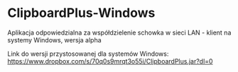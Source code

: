 # ClipboardPlus-Windows
Aplikacja odpowiedzialna za współdzielenie schowka w sieci LAN - klient na systemy Windows, wersja alpha

Link do wersji przystosowanej dla systemów Windows: https://www.dropbox.com/s/70q0s9mrqt3o55i/ClipboardPlus.jar?dl=0
